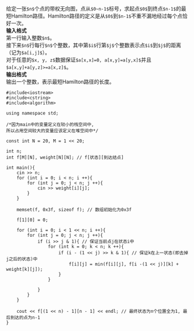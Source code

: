 给定一张```$n$```个点的带权无向图，点从```$0~n-1$```标号，求起点```$0$```到终点```$n-1$```的最短Hamilton路径。Hamilton路径的定义是从```$0$```到```$n-1$```不重不漏地经过每个点恰好一次。  
**输入格式**  
第一行输入整数```$n$```。  
接下来```$n$```行每行```$n$```个整数，其中第```$i$```行第```$j$```个整数表示点```$i$```到```$j$```的距离（记为```$a[i,j]$```）。  
对于任意的```$x, y, z$```数据保证```$a[x,x]=0, a[x,y]=a[y,x]$```并且```$a[x,y]+a[y,z]>=a[x,z]$```。  
**输出格式**  
输出一个整数，表示最短Hamilton路径的长度。
```
#include<iostream>
#include<cstring>
#include<algorithm>

using namespace std;

/*因为main中的变量定义在较小的栈空间中,
所以占用空间较大的变量应该定义在堆空间中*/

const int N = 20, M = 1 << 20;

int n;
int f[M][N], weight[N][N]; // f[状态][到达结点]

int main(){
    cin >> n;
    for (int i = 0; i < n; i ++){
        for (int j = 0; j < n; j ++){
            cin >> weight[i][j];
        }
    }

    memset(f, 0x3f, sizeof f); // 数组初始化为0x3f

    f[1][0] = 0;

    for (int i = 0; i < 1 << n; i ++){
        for (int j = 0; j < n; j ++){
            if (i >> j & 1){ // 保证当前点j在状态i中
                for (int k = 0; k < n; k ++){
                    if (i - (1 << j) >> k & 1){ // 保证k在上一状态(即去掉j之后的状态)中
                        f[i][j] = min(f[i][j], f[i -(1 << j)][k] + weight[k][j]);
                    }
                }

            }
        }
    }

    cout << f[(1 << n) - 1][n - 1] << endl; // 最终状态为n个位置全为1, 最后到达的点为n-1
}
```
